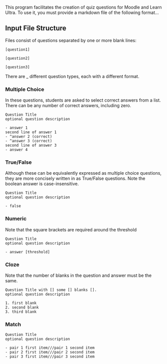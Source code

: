 This program facilitates the creation of quiz questions for Moodle and Learn Ultra. 
To use it, you must provide a markdown file of the following format...

## Input File Structure
Files consist of questions separated by one or more blank lines:

```
[question1]

[question2]

[question3]
```

There are _ different question types, each with a different format.

### Multiple Choice
In these questions, students are asked to select correct answers from a list. There can be any number of correct answers, including zero.

```
Question Title
optional question description

- answer 1
second line of answer 1
- ^answer 2 (correct)
- ^answer 3 (correct)
second line of answer 3
- answer 4
```

### True/False
Although these can be equivalently expressed as multiple choice questions, they are more concisely written in as True/False questions. 
Note the boolean answer is case-insensitive.

```
Question Title
optional question description

- false
```

### Numeric
Note that the square brackets are required around the threshold

```
Question Title
optional question description

- answer [threshold]
```

### Cloze
Note that the number of blanks in the question and answer must be the same.

```
Question Title with [] some [] blanks [].
optional question description

1. first blank
2. second blank
3. third blank
```

### Match
```
Question Title
optional question description

- pair 1 first item///pair 1 second item
- pair 2 first item///pair 2 second item
- pair 3 first item///pair 3 second item
```
